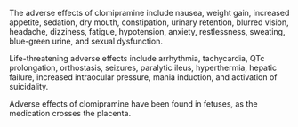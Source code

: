 The adverse effects of clomipramine include nausea, weight gain, increased appetite, sedation, dry mouth, constipation, urinary retention, blurred vision, headache, dizziness, fatigue, hypotension, anxiety, restlessness, sweating, blue-green urine, and sexual dysfunction.

Life-threatening adverse effects include arrhythmia, tachycardia, QTc prolongation, orthostasis, seizures, paralytic ileus, hyperthermia, hepatic failure, increased intraocular pressure, mania induction, and activation of suicidality.

Adverse effects of clomipramine have been found in fetuses, as the medication crosses the placenta.